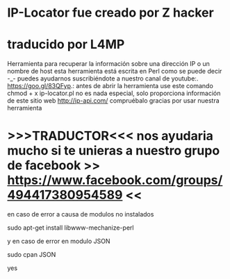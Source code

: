# IP-Locator fue creado por Z hacker
# traducido por L4MP 
Herramienta para recuperar la información sobre una dirección IP o un nombre de host
esta herramienta está escrita en Perl como se puede decir -_-
puedes ayudarnos suscribiéndote a nuestro canal de youtube:. https://goo.gl/83QFyp.:
antes de abrir la herramienta use este comando chmod + x ip-locator.pl
no es nada especial, solo proporciona información de este sitio web
http://ip-api.com/ compruébalo
gracias por usar nuestra herramienta 

# >>>TRADUCTOR<<< nos ayudaria mucho si te unieras a nuestro grupo de facebook >> https://www.facebook.com/groups/494417380954589 <<

en caso de error a causa de modulos no instalados 

sudo apt-get install libwww-mechanize-perl

y en caso de error en modulo JSON 
 
sudo cpan JSON

yes
